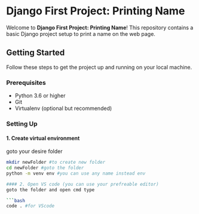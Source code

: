 # Django First Project: Printing Name

Welcome to **Django First Project: Printing Name**! This repository contains a basic Django project setup to print a name on the web page.

## Getting Started

Follow these steps to get the project up and running on your local machine.

### Prerequisites

- Python 3.6 or higher
- Git
- Virtualenv (optional but recommended)

### Setting Up

#### 1. Create virtual environment 
goto your desire folder

```bash
mkdir newFolder #to create new folder
cd newFolder #goto the folder
python -m venv env #you can use any name instead env

#### 2. Open VS code (you can use your prefreable editor)
goto the folder and open cmd type

```bash
code . #for VScode

